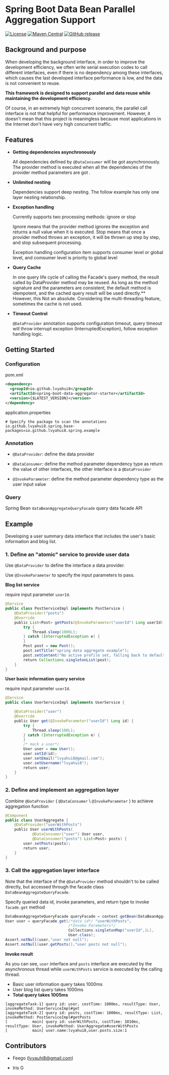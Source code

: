 # Spring Boot Data Bean Parallel Aggregation Support

[![License](https://img.shields.io/badge/license-Apache%202-blue.svg)](https://www.apache.org/licenses/LICENSE-2.0)
[![Maven Central](https://maven-badges.herokuapp.com/maven-central/io.github.lvyahui8/spring-boot-data-aggregator-starter/badge.svg)](https://maven-badges.herokuapp.com/maven-central/io.github.lvyahui8/spring-boot-data-aggregator-starter)
[![GitHub release](https://img.shields.io/github/release/lvyahui8/spring-boot-data-aggregator.svg)](https://github.com/lvyahui8/spring-boot-data-aggregator/releases)

## Background and purpose

When developing the background interface, in order to improve the  development efficiency, we often write serial execution codes to call different interfaces, even if there is no dependency among these interfaces, which causes the last developed interface performance is low, and the data is not convenient to reuse.

**This framework is designed to support parallel and data reuse while maintaining the development efficiency.**

Of course, in an extremely high concurrent scenario, the parallel call interface is not that helpful for performance improvement.   However, it doesn't mean that this project is meaningless  because most applications in the Internet don't have very high concurrent traffic.

## Features

- **Getting dependencies asynchronously**

  All dependencies defined by `@DataConsumer` will be got asynchronously. The provider method is executed when all the dependencies of the provider method parameters are got .

- **Unlimited nesting**

  Dependencies support deep nesting. The follow example has only one layer nesting relationship.

- **Exception handling**

  Currently supports two processing methods: ignore or stop 

  Ignore means that the provider method ignores the exception and returns a null value when it is executed. Stop means that once a provider method throws an exception, it will be thrown up step by step, and stop subsequent processing.

  Exception handling configuration item supports consumer level or global level, and comsumer level is priority to global level

- **Query Cache**

  In one query life cycle of calling the Facade's query method, the result called by DataProvider method may be reused. As long as the method signature and the parameters are consistent, the default method is idempotent, and the cached query result will be used directly.** However, this Not an absolute.  Considering the multi-threading feature, sometimes the cache is not used.

- **Timeout Control**

  `@DataProvider` annotation supports configuration timeout, query timeout will throw interrupt exception (InterruptedException), follow exception handling logic.


## Getting Started

### Configuration

pom.xml

```xml
<dependency>
  <groupId>io.github.lvyahui8</groupId>
  <artifactId>spring-boot-data-aggregator-starter</artifactId>
  <version>{$LATEST_VERSION}</version>
</dependency>
```

application.properties

```properties
# Specify the package to scan the annotations
io.github.lvyahui8.spring.base-packages=io.github.lvyahui8.spring.example
```

### Annotation

- `@DataProvider`:  define the data provider

- `@DataConsumer`: define the method parameter dependency type as return the value of other interfaces, the other interface is a `@DataProvider`

- `@InvokeParameter`: define the method parameter dependency type as the user input value

### Query

Spring Bean `dataBeanAggregateQueryFacade` query data facade API

## Example

Developing a user summary data interface that includes the user's basic information and blog list.

### 1. Define an "atomic" service to provide user data

Use `@DataProvider` to define the interface a data provider.

Use `@InvokeParameter` to specify the input parameters to pass.

**Blog list service**

require input parameter `userId`.

```java
@Service
public class PostServiceImpl implements PostService {
    @DataProvider("posts")
    @Override
    public List<Post> getPosts(@InvokeParameter("userId") Long userId) {
        try {
            Thread.sleep(1000L);
        } catch (InterruptedException e) {
        }
        Post post = new Post();
        post.setTitle("spring data aggregate example");
        post.setContent("No active profile set, falling back to default profiles");
        return Collections.singletonList(post);
    }
}
```

**User basic information query service**

require input parameter `userId`.

```java
@Service
public class UserServiceImpl implements UserService {

    @DataProvider("user")
    @Override
    public User get(@InvokeParameter("userId") Long id) {
        try {
            Thread.sleep(100L);
        } catch (InterruptedException e) {
        }
        /* mock a user*/
        User user = new User();
        user.setId(id);
        user.setEmail("lvyahui8@gmail.com");
        user.setUsername("lvyahui8");
        return user;
    }
}
```

### 2. Define and implement an aggregation layer

Combine `@DataProvider`  ( `@DataConsumer`  \ `@InvokeParameter` ) to achieve aggregation function

```java
@Component
public class UserAggregate {
    @DataProvider("userWithPosts")
    public User userWithPosts(
            @DataConsumer("user") User user,
            @DataConsumer("posts") List<Post> posts) {
        user.setPosts(posts);
        return user;
    }
}
```

### 3. Call the aggregation layer interface

Note that the interface of the `@DataProvider` method shouldn't to be called directly, but accessed through the facade class `DataBeanAggregateQueryFacade`.

Specify queried data id, invoke parameters, and return type to invoke `facade.get` method

```java
DataBeanAggregateQueryFacade queryFacade = context.getBean(DataBeanAggregateQueryFacade.class);
User user = queryFacade.get(/*data id*/ "userWithPosts",
                            /*Invoke Parameters*/
                            Collections.singletonMap("userId",1L),
                            User.class);
Assert.notNull(user,"user not null");
Assert.notNull(user.getPosts(),"user posts not null");
```

**Invoke result**

As you can see, `user` interface  and `posts` interface are executed by the asynchronous thread while `userWithPosts` service is executed by the calling thread.

- Basic user information query takes 1000ms
- User blog list query takes 1000ms
- **Total query takes 1005ms**

```
[aggregateTask-1] query id: user, costTime: 1000ms, resultType: User, invokeMethod: UserServiceImpl#get
[aggregateTask-2] query id: posts, costTime: 1000ms, resultType: List, invokeMethod: PostServiceImpl#getPosts
[           main] query id: userWithPosts, costTime: 1010ms, resultType: User, invokeMethod: UserAggregate#userWithPosts
[           main] user.name:lvyahui8,user.posts.size:1
```

## Contributors

- Feego (lvyauhi8@gmail.com)

- Iris G
